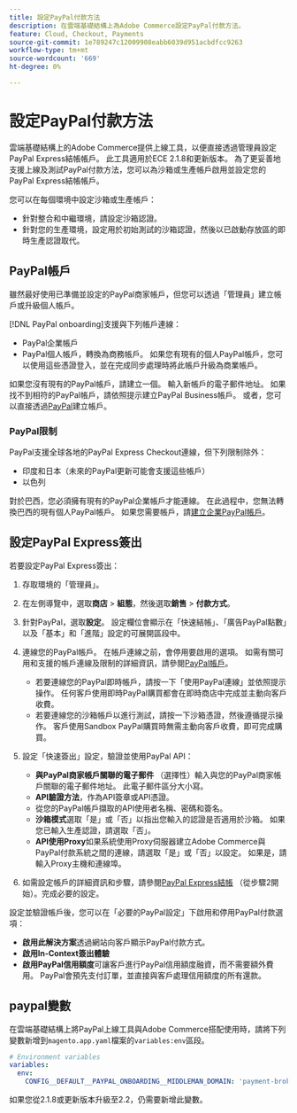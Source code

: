 ```yaml
---
title: 設定PayPal付款方法
description: 在雲端基礎結構上為Adobe Commerce設定PayPal付款方法。
feature: Cloud, Checkout, Payments
source-git-commit: 1e789247c12009908eabb6039d951acbdfcc9263
workflow-type: tm+mt
source-wordcount: '669'
ht-degree: 0%

---
```


# 設定PayPal付款方法

雲端基礎結構上的Adobe Commerce提供上線工具，以便直接透過管理員設定PayPal Express結帳帳戶。 此工具適用於ECE 2.1.8和更新版本。 為了更妥善地支援上線及測試PayPal付款方法，您可以為沙箱或生產帳戶啟用並設定您的PayPal Express結帳帳戶。

您可以在每個環境中設定沙箱或生產帳戶：

* 針對整合和中繼環境，請設定沙箱認證。
* 針對您的生產環境，設定用於初始測試的沙箱認證，然後以已啟動存放區的即時生產認證取代。

## PayPal帳戶

雖然最好使用已準備並設定的PayPal商家帳戶，但您可以透過「管理員」建立帳戶或升級個人帳戶。

[!DNL PayPal onboarding]支援與下列帳戶連線：

* PayPal企業帳戶
* PayPal個人帳戶，轉換為商務帳戶。 如果您有現有的個人PayPal帳戶，您可以使用這些憑證登入，並在完成同步處理時將此帳戶升級為商業帳戶。

如果您沒有現有的PayPal帳戶，請建立一個。 輸入新帳戶的電子郵件地址。 如果找不到相符的PayPal帳戶，請依照提示建立PayPal Business帳戶。 或者，您可以直接透過[PayPal](https://www.paypal.com/us/webapps/mpp/account-selection)建立帳戶。

### PayPal限制

PayPal支援全球各地的PayPal Express Checkout連線，但下列限制除外：

* 印度和日本（未來的PayPal更新可能會支援這些帳戶）
* 以色列

對於巴西，您必須擁有現有的PayPal企業帳戶才能連線。 在此過程中，您無法轉換巴西的現有個人PayPal帳戶。 如果您需要帳戶，請[建立企業PayPal帳戶](https://www.paypal.com/us/webapps/mpp/account-selection)。

## 設定PayPal Express簽出

若要設定PayPal Express簽出：

1. 存取環境的「管理員」。
1. 在左側導覽中，選取&#x200B;**商店** > **組態**，然後選取&#x200B;**銷售** > **付款方式**。
1. 針對PayPal，選取&#x200B;**設定**。 設定欄位會顯示在「快速結帳」、「廣告PayPal點數」以及「基本」和「進階」設定的可展開區段中。
1. 連線您的PayPal帳戶。 在帳戶連線之前，會停用要啟用的選項。 如需有關可用和支援的帳戶連線及限制的詳細資訊，請參閱[PayPal帳戶](#paypal-account)。

   * 若要連線您的PayPal即時帳戶，請按一下「使用PayPal連線」並依照提示操作。 任何客戶使用即時PayPal購買都會在即時商店中完成並主動向客戶收費。
   * 若要連線您的沙箱帳戶以進行測試，請按一下沙箱憑證，然後遵循提示操作。 客戶使用Sandbox PayPal購買時無需主動向客戶收費，即可完成購買。

1. 設定「快速簽出」設定，驗證並使用PayPal API：

   * **與PayPal商家帳戶關聯的電子郵件** （選擇性）輸入與您的PayPal商家帳戶關聯的電子郵件地址。 此電子郵件區分大小寫。
   * **API驗證方法**，作為API簽章或API憑證。
   * 從您的PayPal帳戶擷取的API使用者名稱、密碼和簽名。
   * **沙箱模式**&#x200B;選取「是」或「否」以指出您輸入的認證是否適用於沙箱。 如果您已輸入生產認證，請選取「否」。
   * **API使用Proxy**&#x200B;如果系統使用Proxy伺服器建立Adobe Commerce與PayPal付款系統之間的連線，請選取「是」或「否」以設定。 如果是，請輸入Proxy主機和連線埠。

1. 如需設定帳戶的詳細資訊和步驟，請參閱[PayPal Express結帳](https://experienceleague.adobe.com/zh-hant/docs/commerce-admin/stores-sales/payments/paypal/paypal-express-checkout) （從步驟2開始）。完成必要的設定。

設定並驗證帳戶後，您可以在「必要的PayPal設定」下啟用和停用PayPal付款選項：

* **啟用此解決方案**&#x200B;透過網站向客戶顯示PayPal付款方式。
* **啟用In-Context簽出體驗**
* **啟用PayPal信用額度**&#x200B;可讓客戶進行PayPal信用額度融資，而不需要額外費用。 PayPal會預先支付訂單，並直接與客戶處理信用額度的所有還款。

## paypal變數

在雲端基礎結構上將PayPal上線工具與Adobe Commerce搭配使用時，請將下列變數新增到`magento.app.yaml`檔案的`variables:env`區段。

```yaml
# Environment variables
variables:
  env:
    CONFIG__DEFAULT__PAYPAL_ONBOARDING__MIDDLEMAN_DOMAIN: 'payment-broker.magento.com'
```

如果您從2.1.8或更新版本升級至2.2，仍需要新增此變數。
